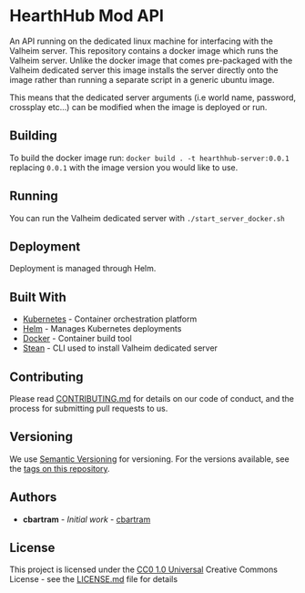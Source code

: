 # HearthHub Mod API
An API running on the dedicated linux machine for interfacing with the Valheim server. This repository
contains a docker image which runs the Valheim server. Unlike the docker image that comes pre-packaged with the Valheim
dedicated server this image installs the server directly onto the image rather than running a separate 
script in a generic ubuntu image.

This means that the dedicated server arguments (i.e world name, password, crossplay etc...) can be modified when the image is deployed or run.

## Building

To build the docker image run: `docker build . -t hearthhub-server:0.0.1` replacing `0.0.1` with
the image version you would like to use. 

## Running

You can run the Valheim dedicated server with `./start_server_docker.sh`

## Deployment

Deployment is managed through Helm.

## Built With

- [Kubernetes](https://kubernetes.io) - Container orchestration platform
- [Helm](https://helm.sh) - Manages Kubernetes deployments
- [Docker](https://docker.io/) - Container build tool
- [Stean](https://steam.com) - CLI used to install Valheim dedicated server

## Contributing

Please read [CONTRIBUTING.md](CONTRIBUTING.md) for details on our code
of conduct, and the process for submitting pull requests to us.

## Versioning

We use [Semantic Versioning](http://semver.org/) for versioning. For the versions
available, see the [tags on this
repository](https://github.com/cbartran/hearthhub-mod-api/tags).

## Authors

- **cbartram** - *Initial work* -
  [cbartram](https://github.com/cbartram)

## License

This project is licensed under the [CC0 1.0 Universal](LICENSE)
Creative Commons License - see the [LICENSE.md](LICENSE) file for
details

